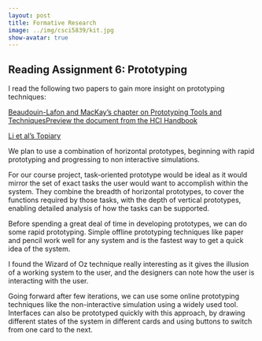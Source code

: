 ```yaml
---
layout: post
title: Formative Research
image: ../img/csci5839/kit.jpg
show-avatar: true
---
```

## Reading Assignment 6: Prototyping

I read the following two papers to gain more insight on prototyping techniques:

[Beaudouin-Lafon and MacKay’s chapter on Prototyping Tools and TechniquesPreview the document from the HCI Handbook](https://canvas.colorado.edu/courses/56035/files/8228649/download?wrap=1)

[Li et al’s Topiary](https://kilthub.cmu.edu/articles/Topiary_A_Tool_for_Prototyping_Location-Enhanced_Applications/6470561/files/11899118.pdf)



We plan to use a combination of horizontal prototypes, beginning with rapid prototyping and progressing to non interactive simulations. 

For our course project, task-oriented prototype would be ideal as it would mirror the set of exact tasks the user would want to accomplish within the system. They combine the breadth of horizontal prototypes, to cover the functions required by those tasks, with the depth of vertical prototypes, enabling detailed analysis of how the tasks can be supported.

Before spending a great deal of time in developing prototypes, we can do some rapid prototyping. Simple offline prototyping techniques like paper and pencil work well for any system and is the fastest way to get a quick idea of the system. 

I found the Wizard of Oz technique really interesting as it gives the illusion of a working system to the user, and the designers can note how the user is interacting with the user.

Going forward after few iterations, we can use some online prototyping techniques like the non-interactive simulation using a widely used tool. Interfaces can also be prototyped quickly with this approach, by drawing different states of the system in different cards and using buttons to switch from one card to the next.
